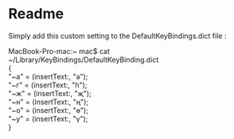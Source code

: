 # Readme  
Simply add this custom setting to the DefaultKeyBindings.dict file :   
  
MacBook-Pro-mac:~ mac$ cat ~/Library/KeyBindings/DefaultKeyBinding.dict  
{  
"~а" = (insertText:, "ә");  
"~г" = (insertText:, "һ");  
"~ж" = (insertText:, "җ");  
"~н" = (insertText:, "ң");  
"~о" = (insertText:, "ө");  
"~у" = (insertText:, "ү");  
}  

